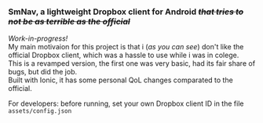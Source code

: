 ### SmNav, a lightweight Dropbox client for Android *~~that tries to not be as terrible as the official~~*
*Work-in-progress!*  
My main motivaion for this project is that i (*as you can see*) don't like the official Dropbox client, which was a hassle to use while i was in colege.  
This is a revamped version, the first one was very basic, had its fair share of bugs, but did the job.  
Built with Ionic, it has some personal QoL changes comparated to the official.  

For developers: before running, set your own Dropbox client ID in the file `assets/config.json`
